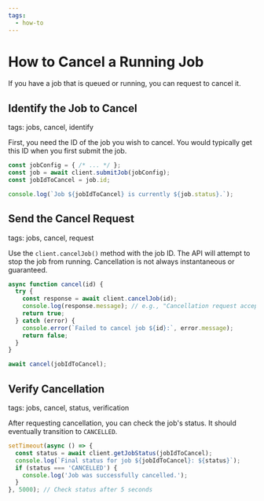 ```yaml
---
tags:
  - how-to
---
```

# How to Cancel a Running Job

If you have a job that is queued or running, you can request to cancel it.

## Identify the Job to Cancel
tags: jobs, cancel, identify

First, you need the ID of the job you wish to cancel. You would typically get this ID when you first submit the job.

```javascript
const jobConfig = { /* ... */ };
const job = await client.submitJob(jobConfig);
const jobIdToCancel = job.id;

console.log(`Job ${jobIdToCancel} is currently ${job.status}.`);
```

## Send the Cancel Request
tags: jobs, cancel, request

Use the `client.cancelJob()` method with the job ID. The API will attempt to stop the job from running. Cancellation is not always instantaneous or guaranteed.

```javascript
async function cancel(id) {
  try {
    const response = await client.cancelJob(id);
    console.log(response.message); // e.g., "Cancellation request accepted."
    return true;
  } catch (error) {
    console.error(`Failed to cancel job ${id}:`, error.message);
    return false;
  }
}

await cancel(jobIdToCancel);
```

## Verify Cancellation
tags: jobs, cancel, status, verification

After requesting cancellation, you can check the job's status. It should eventually transition to `CANCELLED`.

```javascript
setTimeout(async () => {
  const status = await client.getJobStatus(jobIdToCancel);
  console.log(`Final status for job ${jobIdToCancel}: ${status}`);
  if (status === 'CANCELLED') {
    console.log('Job was successfully cancelled.');
  }
}, 5000); // Check status after 5 seconds
```
